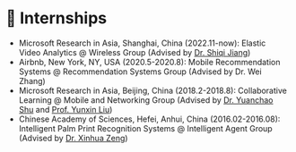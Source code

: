 # 💼 Internships
- Microsoft Research in Asia, Shanghai, China (2022.11-now): Elastic Video Analytics @ Wireless Group (Advised by [Dr. Shiqi Jiang](ttps://chrisplus.me/))
- Airbnb, New York, NY, USA (2020.5-2020.8): Mobile Recommendation Systems @ Recommendation Systems Group (Advised by Dr. Wei Zhang)
- Microsoft Research in Asia, Beijing, China (2018.2-2018.8): Collaborative Learning @ Mobile and Networking Group (Advised by [Dr. Yuanchao Shu](https://www.microsoft.com/en-us/research/people/yushu) and [Prof. Yunxin Liu](https://yunxinliu.github.io/))
- Chinese Academy of Sciences, Hefei, Anhui, China (2016.02-2016.08):  Intelligent Palm Print Recognition Systems @ Intelligent Agent Group (Advised by [Dr. Xinhua Zeng](http://www.google.com/url?q=http%3A%2F%2Fwww.iim.cas.cn%2Fdwjs%2Ffyjy%2F201606%2Ft20160627_340366.html&sa=D&sntz=1&usg=AOvVaw39IToyDjqUjuXoLr_qtnkS))

